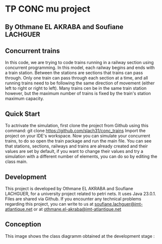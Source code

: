 # TP CONC mu project

## By Othmane EL AKRABA and Soufiane LACHGUER

## Concurrent trains
In this code, we are trying to code trains running in a railway section using concurrent programming. In this model, each railway begins and ends with a train station. Between the stations are sections that trains can pass through. Only one train can pass through each section at a time, and all running trains need to be following the same direction of movement (either left to right or right to left). Many trains cen be in the same train station however, but the maximum number of trains is fixed by the train's station maximum capacity.

## Quick Start
To actrivate the simulation, first clone the project from Github using this command:
git clone https://github.com/slach31/conc_trains
Import the project on your IDE's workspace.
Now you can simulate your concurrent trains, to do so open the train package and run the main file.
You can see that stations, sections, railways and trains are already created and their values are set by default, if you want to change their values and try a simulation with a different number of elements, you can do so by editing the class main.

## Development
This project is developed by Othmane EL AKRABA and Soufiane LACHGUER, for a university project related to petri nets. It uses Java 23.0.1. Files are shared via Github.
If you encounter any technical problems regarding this project, you can write to us at soufiane.lachguer@imt-atlantique.net or at othmane.el-akraba@imt-atlantique.net

## Conception
This image shows the class diagramm obtained at the development stage :

<To Import LATER>
